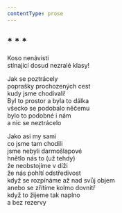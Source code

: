 ```yaml
---
contentType: prose
---
```


## \* \* \*

Koso nenávisti  
stínající dosud nezralé klasy!

Jak se poztrácely  
poprašky prochozených cest  
kudy jsme chodívali!  
Byl to prostor a byla to dálka  
všecko se podobalo něčemu  
bylo to podobné i nám  
a nic se neztrácelo

Jako asi my sami  
co jsme tam chodili  
jsme nebyli darmošlapové  
hnětlo nás to (už tehdy)  
že neobstojíme v díži  
že nás pohltí odstředivost  
když se rozpínáme až nad svůj objem  
anebo se zřítíme kolmo dovnitř  
když to žijeme tak naplno  
a bez rezervy
